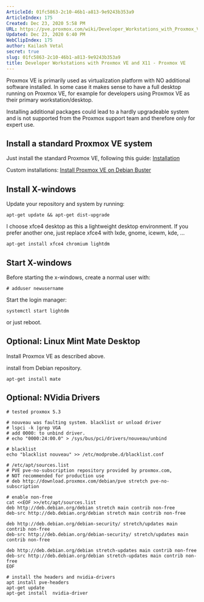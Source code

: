 ```yaml
---
ArticleId: 01fc5863-2c10-46b1-a813-9e9243b353a9
ArticleIndex: 175
Created: Dec 23, 2020 5:58 PM
URL: https://pve.proxmox.com/wiki/Developer_Workstations_with_Proxmox_VE_and_X11
Updated: Dec 23, 2020 6:40 PM
WebClipIndex: 175
author: Kailash Vetal
secret: true
slug: 01fc5863-2c10-46b1-a813-9e9243b353a9
title: Developer Workstations with Proxmox VE and X11 - Proxmox VE
---
```

Proxmox VE is primarily used as virtualization platform with NO additional software installed. In some case it makes sense to have a full desktop running on Proxmox VE, for example for developers using Proxmox VE as their primary workstation/desktop.

Installing additional packages could lead to a hardly upgradeable system and is not supported from the Proxmox support team and therefore only for expert use.

## Install a standard Proxmox VE system

Just install the standard Proxmox VE, following this guide: [Installation](https://pve.proxmox.com/wiki/Installation)

Custom installations: [Install Proxmox VE on Debian Buster](https://pve.proxmox.com/wiki/Install_Proxmox_VE_on_Debian_Buster)

## Install X-windows

Update your repository and system by running:

```
apt-get update && apt-get dist-upgrade

```

I choose xfce4 desktop as this a lightweight desktop environment. If you prefer another one, just replace xfce4 with lxde, gnome, icewm, kde, ...

```
apt-get install xfce4 chromium lightdm

```

## Start X-windows

Before starting the x-windows, create a normal user with:

```
# adduser newusername

```

Start the login manager:

```
systemctl start lightdm

```

or just reboot.

## Optional: Linux Mint Mate Desktop

Install Proxmox VE as described above.

install from Debian repository.

```
apt-get install mate

```

## Optional: NVidia Drivers

```
# tested proxmox 5.3

```

```
# nouveau was faulting system. blacklist or unload driver 
# lspci -k |grep VGA
# add 0000: to unbind driver.
# echo "0000:24:00.0" > /sys/bus/pci/drivers/nouveau/unbind

```

```
# blacklist 
echo "blacklist nouveau" >> /etc/modprobe.d/blacklist.conf

```

```
# /etc/apt/sources.list
# PVE pve-no-subscription repository provided by proxmox.com,
# NOT recommended for production use
# deb http://download.proxmox.com/debian/pve stretch pve-no-subscription

```

```
# enable non-free
cat <<EOF >>/etc/apt/sources.list
deb http://deb.debian.org/debian stretch main contrib non-free
deb-src http://deb.debian.org/debian stretch main contrib non-free

deb http://deb.debian.org/debian-security/ stretch/updates main contrib non-free
deb-src http://deb.debian.org/debian-security/ stretch/updates main contrib non-free

deb http://deb.debian.org/debian stretch-updates main contrib non-free
deb-src http://deb.debian.org/debian stretch-updates main contrib non-free
EOF

```

```
# install the headers and nvidia-drivers
apt install pve-headers
apt-get update 
apt-get install  nvidia-driver

```

